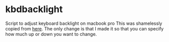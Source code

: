 # kbdbacklight
Script to adjust keyboard backlight on macbook pro
This was shamelessly copied from [here](https://keramida.wordpress.com/2013/03/28/controlling-the-keyboard-backlight-from-cli/). The only change is that I made it so that you can specify how much up or down you want to change.
